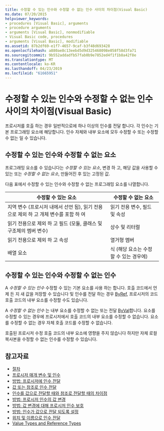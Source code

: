 ```yaml
---
title: 수정할 수 있는 인수와 수정할 수 없는 인수 사이의 차이점(Visual Basic)
ms.date: 07/20/2015
helpviewer_keywords:
- procedures [Visual Basic], arguments
- procedure arguments
- arguments [Visual Basic], nonmodifiable
- Visual Basic code, procedures
- arguments [Visual Basic], modifiable
ms.assetid: 87b2df69-e1f7-4657-9caf-b3f48d693428
ms.openlocfilehash: a880ae8c13eebd5d9d325468098e058f58d3fa71
ms.sourcegitcommit: 9b552addadfb57fab0b9e7852ed4f1f1b8a42f8e
ms.translationtype: MT
ms.contentlocale: ko-KR
ms.lasthandoff: 04/23/2019
ms.locfileid: "61665951"
---
```

# <a name="differences-between-modifiable-and-nonmodifiable-arguments-visual-basic"></a>수정할 수 있는 인수와 수정할 수 없는 인수 사이의 차이점(Visual Basic)
프로시저를 호출 하는 경우 일반적으로에 하나 이상의 인수를 전달 합니다. 각 인수는 기본 프로그래밍 요소에 해당합니다. 인수 자체와 내부 요소에 모두 수정할 수 또는 수정할 수 없는 일 수 있습니다.  
  
## <a name="modifiable-and-nonmodifiable-elements"></a>수정할 수 있는 인수와 수정할 수 없는 요소  
 프로그래밍 요소를 수 있습니다는 *수정할 수 있는 요소*, 변경 하 고, 해당 값을 사용할 수 있는 또는 *수정할 수 없는 요소*, 만들어진 후 있는 고정된 값.  
  
 다음 표에서 수정할 수 있는 인수와 수정할 수 없는 프로그래밍 요소를 나열합니다.  
  
|수정할 수 있는 요소|수정할 수 없는 요소|  
|-------------------------|----------------------------|  
|지역 변수 (프로시저 내에서 선언 됨), 읽기 전용으로 제외 하 고 개체 변수를 포함 하 여|읽기 전용 변수, 필드 및 속성|  
|읽기 전용으로 제외 하 고 필드 (모듈, 클래스 및 구조체의 멤버 변수)|상수 및 리터럴|  
|읽기 전용으로 제외 하 고 속성|열거형 멤버|  
|배열 요소|식 (해당 요소는 수정할 수 있는 경우에)|  
  
## <a name="modifiable-and-nonmodifiable-arguments"></a>수정할 수 있는 인수와 수정할 수 없는 인수  
 A *수정할 수 있는 인수* 수정할 수 있는 기본 요소를 사용 하는 합니다. 호출 코드에서 언제 든 지 새 값을 저장할 수 있습니다 및 인수를 전달 하는 경우 [ByRef](../../../../visual-basic/language-reference/modifiers/byref.md), 프로시저의 코드 호출 코드의 내부 요소를 수정할 수도 있습니다.  
  
 A *수정할 수 없는 인수* 는 내부 요소를 수정할 수 없는 또는 전달 [ByVal](../../../../visual-basic/language-reference/modifiers/byval.md)합니다. 요소를 수정할 수 있는 경우에 프로시저에서 호출 코드의 내부 요소를 수정할 수 없습니다. 요소를 수정할 수 없는 경우 자체 호출 코드를 수정할 수 없습니다.  
  
 호출된 프로시저 수정 호출 코드의 내부 요소에 영향을 주지 않습니다 하지만 자체 로컬 복사본을 수정할 수 없는 인수를 수정할 수 있습니다.  
  
## <a name="see-also"></a>참고자료

- [절차](./index.md)
- [프로시저 매개 변수 및 인수](./procedure-parameters-and-arguments.md)
- [방법: 프로시저에 인수 전달](./how-to-pass-arguments-to-a-procedure.md)
- [값 또는 참조로 인수 전달](./passing-arguments-by-value-and-by-reference.md)
- [인수를 값으로 전달할 때와 참조로 전달할 때의 차이점](./differences-between-passing-an-argument-by-value-and-by-reference.md)
- [방법: 프로시저 인수의 값 변경](./how-to-change-the-value-of-a-procedure-argument.md)
- [방법: 값 변경에 대해 프로시저 인수 보호](./how-to-protect-a-procedure-argument-against-value-changes.md)
- [방법: 인수가 값으로 전달 되도록 설정](./how-to-force-an-argument-to-be-passed-by-value.md)
- [위치 및 이름으로 인수 전달](./passing-arguments-by-position-and-by-name.md)
- [Value Types and Reference Types](../../../../visual-basic/programming-guide/language-features/data-types/value-types-and-reference-types.md)
